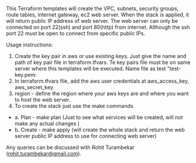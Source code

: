 This Terraform templates will create the VPC, subnets, security groups, route tables, internet gateway, ec2 web server.
When the stack is applied, it will return public IP address of web server.
The web server can only be connected on port 22(ssh) and port 80(http) from internet. Although the ssh port 22 must be open to connect from specific public IPs.

Usage instructions:
1. Create the key pair in aws or use existing keys. Just give the name and path of key pair file in terraform.tfvars. Te key pairs file must be on same server where this templates will be executed. Name file as test "test-key.pem:
2. In terraform.tfvars file, add the aws user credentials at aws_access_key, aws_secret_key.
3. region - define the region where your aws keys are and where you want to host the web server.
4. To create the stack just use the make commands.
-  a. Plan - make plan (Just to see what services will be created, will not make any actual changes  )
-  b. Create - make apply (will create the whole stack and return the web server public IP address to use for connecting web server)

Any queries can be discussed with Rohit Turambekar (rohit.turambekar@gmail.com).

